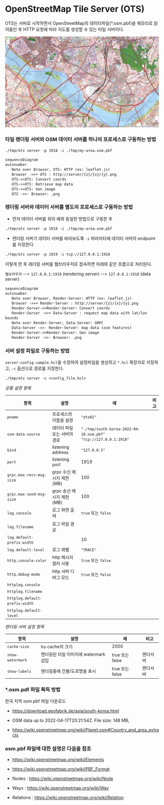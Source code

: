 
# OpenStreetMap Tile Server (OTS)
OTS는 서버로 시작하면서 OpenStreetMap의 데이터파일(*.osm.pbf)을 메모리로 읽어들인 후
HTTP 요청에 따라 지도를 생성할 수 있는 타일 서버이다.

![](docs/screenshot_00.jpg)


### 타일 렌더링 서버와 OSM 데이터 서버를 하나의 프로세스로 구동하는 방법

```
./tmp/ots server -p 1918 -i ./tmp/my-area.osm.pbf 
```

```mermaid
sequenceDiagram
autonumber
   Note over Browser, OTS: HTTP (ex: leaflet.js)
   Browser ->>+ OTS : http://server/{z}/{x}/{y}.png
   OTS->>OTS: Convert coords
   OTS->>OTS: Retrieve map data
   OTS->>OTS: Gen image
   OTS ->>- Browser: .png
```

### 렌더링 서버와 데이터 서버를 별도의 프로세스로 구동하는 방법

- 먼저 데이터 서버를 위의 예와 동일한 방법으로 구동한 후

```
./tmp/ots server -p 1918 -i ./tmp/my-area.osm.pbf 
```

- 렌더링 서버가 데이터 서버를 바라보도록 `-i` 파라미터에 데이터 서버의 endpoint를 지정한다.
```
./tmp/ots server -p 1919 -i tcp://127.0.0.1:1918
```

이렇게 한 후 레더링 서버를 웹브라우저로 접속하면 아래와 같은 흐름으로 처리된다.


`웹브라우저` --> `127.0.0.1:1919` (rendering server) --> `127.0.0.1:1918` (data server)


```mermaid
sequenceDiagram
autonumber
   Note over Browser, Render-Server: HTTP (ex: leaflet.js)
   Browser ->>+ Render-Server : http://server/{z}/{x}/{y}.png
   Render-Server->>Render-Server: Convert coords
   Render-Server ->>+ Data-Server : request map data with lat/lon bounds
   Note over Render-Server, Data-Server: GRPC
   Data-Server ->>- Render-Server: map data (osm features)
   Render-Server->>Render-Server: Gen image
   Render-Server ->>- Browser: .png
```

### 서버 설정 파일로 구동하는 방법

`server-config-sample.hcl`을 수정하여 설정파일을 생성하고 `*.hcl` 확장자로 저장하고, `-c` 옵션으로 경로를 지정한다.

```
./tmp/ots server -c <config_file.hcl>
```

*공통 설정 항목*

| 항목          | 설명         | 예   | 비고|
| -------------| ------------| --- | -------- |
| `pname`      | 프로세스의 이름을 설정 | `"ots01"` | |
| `osm-data-source` | 데이터 파일 또는 서버의 경로 | `"./tmp/south-korea-2022-04-18.osm.pbf"` `"tcp://127.0.0.1:1918"` |  |
| `bind`       | listening address | `"127.0.0.1"` | |
| `port`       | listening port    | 1919 | |
| `grpc.max-recv-msg-size` | grpc 수신 메시지 제한 (MB) | 100 | |
| `grpc.max-send-msg-size` | grpc 송신 메시지 제한 (MB) | 100 | |
| `log.console`       | 로그 화면 출력       | `true` 또는 `false` | |
| `log.filename`      | 로그 파일 경로       |     | |
| `log.default-prefix-width` |            | 10 | |
| `log.default-level` | 로그 레벨           | `"TRACE"`| | 
| `http.console-color`| http 메시지 컬러 사용 | `true` 또는 `false` | |
| `http.debug-mode`   | http 서버 디버그 모드 | `true` 또는 `false` | |
| `httplog.console`   |||
| `httplog.filename`  |||
| `httplog.default-prefix-width`|||
| `httplog.default-level`|||

*렌더링 서버 설정 항목*

| 항목          | 설명         | 예   | 비고|
| -------------| ------------| --- | -------- |
| `cache-size` | lru cache의 크기 | 2000 | |
| `show-watermark` | 렌더링된 타일 이미지에 watermark삽입 | true 또는 false | 렌더서버 |
| `show-labels` | 렌더링중에 건물/도로명을 표시 | true 또는 false | 렌더서버 |


### *.osm.pdf 파일 획득 방법

한국 지역 osm.pbf 파일 다운로드
- https://download.geofabrik.de/asia/south-korea.html
- OSM data up to 2022-04-17T20:21:54Z. File size: 148 MB;

- https://wiki.openstreetmap.org/wiki/Planet.osm#Country_and_area_extracts

### osm.pbf 파일에 대한 설명은 다음을 참조

- https://wiki.openstreetmap.org/wiki/Elements
- https://wiki.openstreetmap.org/wiki/PBF_Format

- Nodes     : https://wiki.openstreetmap.org/wiki/Node
- Ways      : https://wiki.openstreetmap.org/wiki/Way
- Relations : https://wiki.openstreetmap.org/wiki/Relation